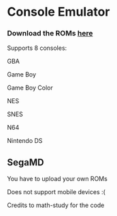 # Console Emulator

### Download the ROMs [here](https://github.com/JWsley/Roms)

Supports 8 consoles:

GBA

Game Boy

Game Boy Color

NES

SNES

N64

Nintendo DS

SegaMD
--------------

You have to upload your own ROMs

Does not support mobile devices :(

Credits to math-study for the code
